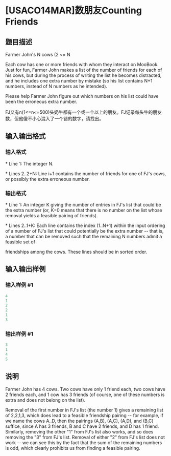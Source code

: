 # [USACO14MAR]数朋友Counting Friends

## 题目描述

Farmer John's N cows (2 <= N 

Each cow has one or more friends with whom they interact on MooBook. Just for fun, Farmer John makes a list of the number of friends for each of his cows, but during the process of writing the list he becomes distracted, and he includes one extra number by mistake (so his list contains N+1 numbers, instead of N numbers as he intended).

Please help Farmer John figure out which numbers on his list could have been the erroneous extra number.

FJ又有n(1<=n<=500)头奶牛都有一个或一个以上的朋友。FJ记录每头牛的朋友数，但他傻不小心混入了一个错的数字，请找出。

## 输入输出格式

### 输入格式

\* Line 1: The integer N.

\* Lines 2..2+N: Line i+1 contains the number of friends for one of FJ's cows, or possibly the extra erroneous number.

### 输出格式

\* Line 1: An integer K giving the number of entries in FJ's list that could be the extra number (or, K=0 means that there is no number on the list whose removal yields a feasible pairing of friends).

\* Lines 2..1+K: Each line contains the index (1..N+1) within the input ordering of a number of FJ's list that could potentially be the extra number -- that is, a number that can be removed such that the remaining N numbers admit a feasible set of

friendships among the cows. These lines should be in sorted order.

## 输入输出样例

### 输入样例 #1

```cpp
4 
1 
2 
2 
1 
3 

```
### 输出样例 #1

```cpp
3 
1 
4 
5 

```
## 说明

Farmer John has 4 cows. Two cows have only 1 friend each, two cows have 2 friends each, and 1 cow has 3 friends (of course, one of these numbers is extra and does not belong on the list).

Removal of the first number in FJ's list (the number 1) gives a remaining list of 2,2,1,3, which does lead to a feasible friendship pairing -- for example, if we name the cows A..D, then the pairings (A,B), (A,C), (A,D), and (B,C) suffice, since A has 3 friends, B and C have 2 friends, and D has 1 friend. Similarly, removing the other "1" from FJ's list also works, and so does removing the "3" from FJ's list. Removal of either "2" from FJ's list does not work -- we can see this by the fact that the sum of the remaining numbers is odd, which clearly prohibits us from finding a feasible pairing.

